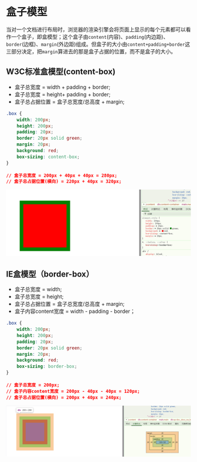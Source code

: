 # 盒子模型

当对一个文档进行布局时，浏览器的渲染引擎会将页面上显示的每个元素都可以看作一个盒子，即盒模型；这个盒子由`content`(内容)、`padding`(内边距)、`border`(边框)、`margin`(外边距)组成。但盒子的大小由`content+padding+border`这三部分决定，把`margin`算进去的那是盒子占据的位置，而不是盒子的大小。

## W3C标准盒模型(content-box)

- 盒子总宽度 = width + padding + border;
- 盒子总宽度 = height+ padding + border;
- 盒子总占据位置 =  盒子总宽度/总高度 + margin;

``` css
.box {
    width: 200px;
    height: 200px;
    padding: 20px;
    border: 20px solid green;
    margin: 20px;
    background: red;
    box-sizing: content-box;
}

// 盒子总宽度 = 200px + 40px + 40px = 280px;
// 盒子总占据位置(横向) = 220px + 40px = 320px;
```

![box_1](./images/box_1.png)

## IE盒模型（border-box）

- 盒子总宽度 = width;
- 盒子总宽度 = height;
- 盒子总占据位置 =  盒子总宽度/总高度 + margin;
- 盒子内容content宽度 = width - padding - border；

``` css
.box {
    width: 200px;
    height: 200px;
    padding: 20px;
    border: 20px solid green;
    margin: 20px;
    background: red;
    box-sizing: border-box;
}

// 盒子总宽度 = 200px;
// 盒子内容content宽度 = 200px - 40px - 40px = 120px;
// 盒子总占据位置(横向) = 200px + 40px = 240px;
```

![box_2](./images/box_2.png)